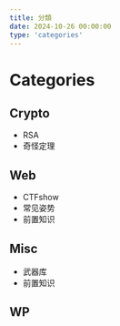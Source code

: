 ```yaml
---
title: 分類
date: 2024-10-26 00:00:00
type: 'categories'
---
```

# Categories

## Crypto
- RSA
- 奇怪定理

## Web
- CTFshow
- 常见姿势
- 前置知识

## Misc
- 武器库
- 前置知识

## WP